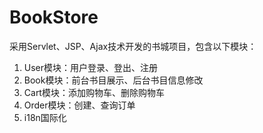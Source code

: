 # BookStore
采用Servlet、JSP、Ajax技术开发的书城项目，包含以下模块：
  1. User模块：用户登录、登出、注册
  2. Book模块：前台书目展示、后台书目信息修改
  3. Cart模块：添加购物车、删除购物车
  4. Order模块：创建、查询订单
  5. i18n国际化
